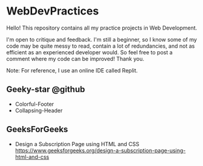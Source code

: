 # WebDevPractices

Hello!
This repository contains all my practice projects in Web Development.

I'm open to critique and feedback. I'm still a beginner, so I know some of my code may be quite messy to read, contain a lot of redundancies, and not as efficient as an experienced developer would. So feel free to post a comment where my code can be improved! Thank you.

Note: For reference, I use an online IDE called Replit.

## Geeky-star @github
* Colorful-Footer
* Collapsing-Header

## GeeksForGeeks
* Design a Subscription Page using HTML and CSS
https://www.geeksforgeeks.org/design-a-subscription-page-using-html-and-css
